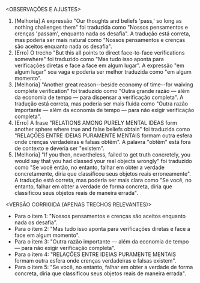 <OBSERVAÇÕES E AJUSTES>
1. [Melhoria] A expressão "Our thoughts and beliefs 'pass,' so long as nothing challenges them" foi traduzida como "Nossos pensamentos e crenças 'passam', enquanto nada os desafia". A tradução está correta, mas poderia ser mais natural como "Nossos pensamentos e crenças são aceitos enquanto nada os desafia".
2. [Erro] O trecho "But this all points to direct face-to-face verifications somewhere" foi traduzido como "Mas tudo isso aponta para verificações diretas e face a face em algum lugar". A expressão "em algum lugar" soa vaga e poderia ser melhor traduzida como "em algum momento".
3. [Melhoria] "Another great reason--beside economy of time--for waiving complete verification" foi traduzido como "Outra grande razão — além da economia de tempo — para dispensar a verificação completa". A tradução está correta, mas poderia ser mais fluida como "Outra razão importante — além da economia de tempo — para não exigir verificação completa".
4. [Erro] A frase "RELATIONS AMONG PURELY MENTAL IDEAS form another sphere where true and false beliefs obtain" foi traduzida como "RELAÇÕES ENTRE IDEIAS PURAMENTE MENTAIS formam outra esfera onde crenças verdadeiras e falsas obtêm". A palavra "obtêm" está fora de contexto e deveria ser "existem".
5. [Melhoria] "If you then, nevertheless, failed to get truth concretely, you would say that you had classed your real objects wrongly" foi traduzido como "Se você então, no entanto, falhar em obter a verdade concretamente, diria que classificou seus objetos reais erroneamente". A tradução está correta, mas poderia ser mais clara como "Se você, no entanto, falhar em obter a verdade de forma concreta, diria que classificou seus objetos reais de maneira errada".

<VERSÃO CORRIGIDA (APENAS TRECHOS RELEVANTES)>
- Para o item 1: "Nossos pensamentos e crenças são aceitos enquanto nada os desafia".
- Para o item 2: "Mas tudo isso aponta para verificações diretas e face a face em algum momento".
- Para o item 3: "Outra razão importante — além da economia de tempo — para não exigir verificação completa".
- Para o item 4: "RELAÇÕES ENTRE IDEIAS PURAMENTE MENTAIS formam outra esfera onde crenças verdadeiras e falsas existem".
- Para o item 5: "Se você, no entanto, falhar em obter a verdade de forma concreta, diria que classificou seus objetos reais de maneira errada".